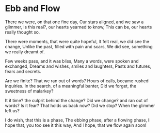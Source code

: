 Ebb and Flow
============

There we were, on that one fine day,
Our stars aligned, and we saw a glimmer,
Is this real?, our hearts yearned to know,
This can be, our hearts really thought so.

There were moments, that were quite hopeful,
It felt real, we did see the change,
Unlike the past, filled with pain and scars,
We did see, something we really dreamt of.

Few weeks pass, and it was bliss,
Many a words, were spoken and exchanged,
Dreams and wishes, smiles and laughters,
Pasts and futures, fears and secrets.

Are we finite? That we ran out of words?
Hours of calls, became rushed inquiries.
In the search, of a meaningful banter,
Did we forget, the sweetness of malarkey?

It it time? the culprit behind the change?
Did we change? and ran out of words?
Is it fear? That holds us back now?
Did we stop? When the glimmer left us?

I do wish, that this is a phase,
The ebbing phase, after a flowing phase,
I hope that, you too see it this way,
And I hope, that we flow again soon!